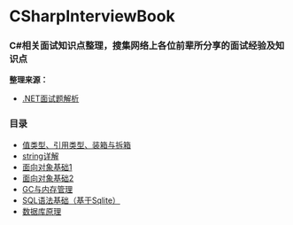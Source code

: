 # CSharpInterviewBook
### C#相关面试知识点整理，搜集网络上各位前辈所分享的面试经验及知识点  
 **整理来源：**  
- [.NET面试题解析](http://www.cnblogs.com/anding/p/5226343.html)  
### 目录  
- [值类型、引用类型、装箱与拆箱](https://github.com/caxich/CSharpInterviewBook/blob/master/CSharpInterviewBook/Part1/C%23%E5%9F%BA%E7%A1%80.md)  
- [string详解](https://github.com/caxich/CSharpInterviewBook/blob/master/CSharpInterviewBook/Part1/string.md)
- [面向对象基础1](https://github.com/caxich/CSharpInterviewBook/blob/master/CSharpInterviewBook/Part1/%E9%9D%A2%E5%90%91%E5%AF%B9%E8%B1%A1%E5%9F%BA%E7%A1%801.md)
- [面向对象基础2](https://github.com/caxich/CSharpInterviewBook/blob/master/CSharpInterviewBook/Part1/%E9%9D%A2%E5%90%91%E5%AF%B9%E8%B1%A1%E5%9F%BA%E7%A1%802.md)
- [GC与内存管理](https://github.com/caxich/CSharpInterviewBook/blob/master/CSharpInterviewBook/Part1/GC%E4%B8%8E%E5%86%85%E5%AD%98%E7%AE%A1%E7%90%86.md)
- [SQL语法基础（基于Sqlite）](https://github.com/caxich/CSharpInterviewBook/blob/master/CSharpInterviewBook/Part1/SQL%E8%AF%AD%E6%B3%95%E5%9F%BA%E7%A1%80%EF%BC%88%E5%9F%BA%E4%BA%8ESqlite%EF%BC%89.md)
- [数据库原理](https://github.com/caxich/CSharpInterviewBook/blob/master/CSharpInterviewBook/Part1/%E6%95%B0%E6%8D%AE%E5%BA%93%E5%8E%9F%E7%90%86.md)
